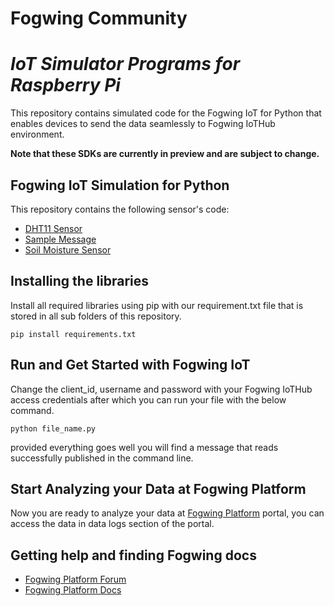 # **Fogwing Community**

# *IoT Simulator Programs for Raspberry Pi*

This repository contains simulated code for the Fogwing IoT for Python that enables devices to send the data seamlessly to Fogwing IoTHub environment.

**Note that these SDKs are currently in preview and are subject to change.**

## Fogwing IoT Simulation for Python
This repository contains the following sensor's code:
* [DHT11 Sensor](https://github.com/factana/fogwing-simulator-for-raspberry-python/tree/master/fw-iothub-dht11-sensor)
* [Sample Message](https://github.com/factana/fogwing-simulator-for-raspberry-python/tree/master/fw-iothub-sample-message)
* [Soil Moisture Sensor](https://github.com/factana/fogwing-simulator-for-raspberry-python/tree/master/fw-iothub-soilmoisture-sensor)

## Installing the libraries
Install all required libraries using pip with our requirement.txt file that is stored in all sub folders of this repository.
```
pip install requirements.txt
```

## Run and Get Started with Fogwing IoT
Change the client_id, username and password with your Fogwing IoTHub access credentials after which you can run your file with the below command.
```
python file_name.py
```
provided everything goes well you will find a message that reads successfully published in the command line.

## Start Analyzing your Data at Fogwing Platform
Now you are ready to analyze your data at [Fogwing Platform](https://enterprise.fogwing.net/) portal, you can access the data in data logs section of the portal.

## Getting help and finding Fogwing docs
* [Fogwing Platform Forum](https://enterprise.fogwing.net/)
* [Fogwing Platform Docs](https://docs.fogwing.io/)
